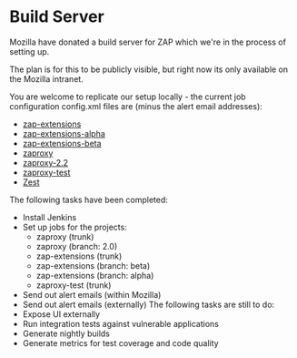# Build Server

Mozilla have donated a build server for ZAP which we're in the process of setting up.

The plan is for this to be publicly visible, but right now its only available on the Mozilla intranet.

You are welcome to replicate our setup locally - the current job configuration config.xml files are (minus the alert email addresses):
  * [zap-extensions](http://zaproxy.googlecode.com/svn/wiki/docs/jenkins/zap-extensions-config.xml)
  * [zap-extensions-alpha](http://zaproxy.googlecode.com/svn/wiki/docs/jenkins/zap-extensions-alpha-config.xml)
  * [zap-extensions-beta](http://zaproxy.googlecode.com/svn/wiki/docs/jenkins/zap-extensions-beta-config.xml)
  * [zaproxy](http://zaproxy.googlecode.com/svn/wiki/docs/jenkins/zaproxy-config.xml)
  * [zaproxy-2.2](http://zaproxy.googlecode.com/svn/wiki/docs/jenkins/zaproxy-2.2-config.xml)
  * [zaproxy-test](http://zaproxy.googlecode.com/svn/wiki/docs/jenkins/zaproxy-test-config.xml)
  * [Zest](http://zaproxy.googlecode.com/svn/wiki/docs/jenkins/Zest-config.xml)

The following tasks have been completed:
  * Install Jenkins
  * Set up jobs for the projects:
    * zaproxy (trunk)
    * zaproxy (branch: 2.0)
    * zap-extensions (trunk)
    * zap-extensions (branch: beta)
    * zap-extensions (branch: alpha)
    * zaproxy-test (trunk)
  * Send out alert emails (within Mozilla)
  * Send out alert emails (externally)
The following tasks are still to do:
  * Expose UI externally
  * Run integration tests against vulnerable applications
  * Generate nightly builds
  * Generate metrics for test coverage and code quality